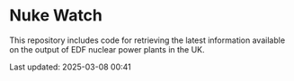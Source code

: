 # Nuke Watch

This repository includes code for retrieving the latest information available on the output of EDF nuclear power plants in the UK.

Last updated: 2025-03-08 00:41